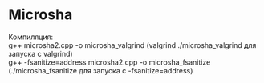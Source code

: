 # Microsha
Компиляция:  
g++ microsha2.cpp -o microsha_valgrind (valgrind ./microsha_valgrind для запуска с valgrind)  
g++ -fsanitize=address microsha2.cpp -o microsha_fsanitize (./microsha_fsanitize для запуска с -fsanitize=address)   

